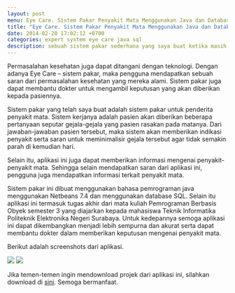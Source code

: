 ```yaml
---
layout: post
menu: Eye Care. Sistem Pakar Penyakit Mata Menggunakan Java dan Database SQL
title: "Eye Care. Sistem Pakar Penyakit Mata Menggunakan Java dan Database SQL"
date: 2014-02-20 17:02:12 +0700
categories: expert system eye care java sql
description: sebuah sistem pakar sederhana yang saya buat ketika masih di bangku perkuliahan. java-based.
---
```


Permasalahan kesehatan juga dapat ditangani dengan teknologi. Dengan adanya Eye Care – sistem pakar, maka pengguna mendapatkan sebuah saran dari permasalahan kesehatan yang mereka alami. Sistem pakar juga dapat membantu dokter untuk mengambil keputusan yang akan diberikan kepada pasiennya.

Sistem pakar yang telah saya buat adalah sistem pakar untuk penderita penyakit mata. Sistem kerjanya adalah pasien akan diberikan beberapa pertanyaan seputar gejala-gejala yang pasien rasakan pada matanya. Dari jawaban-jawaban pasien tersebut, maka sistem akan memberikan indikasi penyakit serta saran untuk meminimalisir gejala tersebut agar tidak semakin parah di kemudian hari.

Selain itu, aplikasi ini juga dapat memberikan informasi mengenai penyakit-penyakit mata. Sehingga selain mendapatkan saran dari aplikasi ini, pengguna juga mendapatkan informasi terkait penyakit mata.

Sistem pakar ini dibuat menggunakan bahasa pemrograman java menggunakan Netbeans 7.4 dan menggunakan database SQL. Selain itu aplikasi ini termasuk tugas akhir dari mata kuliah Pemrograman Berbasis Obyek semester 3 yang diajarkan kepada mahasiswa Teknik Informatika Politeknik Elektronika Negeri Surabaya. Untuk kedepannya semoga aplikasi ini dapat dikembangkan menjadi lebih sempurna dan akurat serta dapat membantu dokter dalam memberikan keputusan mengenai penyakit mata.

Berikut adalah screenshots dari aplikasi.

<img src="https://rizalasrul.files.wordpress.com/2014/02/oop-eye-care-3.png?w=487">
<img src="https://rizalasrul.files.wordpress.com/2014/02/oop-eye-care-2.png?w=487">

Jika temen-temen ingin mendownload projek dari aplikasi ini, silahkan download di <a href="https://onedrive.live.com/?id=48DCD38B3E3B9734%21293&cid=48DCD38B3E3B9734">sini</a>. Semoga bermanfaat.
